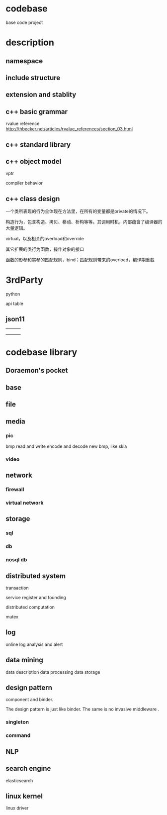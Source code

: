 # codebase
base code project

# description

## namespace 

## include structure

## extension and stablity

## c++ basic grammar 

rvalue reference http://thbecker.net/articles/rvalue_references/section_03.html

## c++ standard library

## c++ object model

vptr

compiler behavior

## c++  class design

一个类所表现的行为全体现在方法里，在所有的变量都是private的情况下。

构造行为，包含构造、拷贝、移动、析构等等。其调用时机，内部蕴含了编译器的大量逻辑。

virtual，以及相关的overload和override

其它扩展的类行为函数，操作对象的接口

函数的形参和实参的匹配规则，bind；匹配规则带来的overload，编译期重载

# 3rdParty

python

api table

## json11

|      |      |      |
| ---- | ---- | ---- |
|      |      |      |
|      |      |      |
|      |      |      |

# codebase library

## Doraemon's pocket 

## base

## file

## media

### pic

bmp read and write
encode and decode
new bmp, like skia

### video

## network

### firewall

### virtual network

## storage

### sql

### db

### nosql db

## distributed system

transaction

service register and founding

distributed computation

mutex

## log

online log analysis and alert

## data mining

data description
data processing
data storage

## design pattern

component and binder.

The design pattern is just like binder. The same is no invasive middleware .

### singleton

### command

## NLP

## search engine

elasticsearch

## linux kernel

linux driver